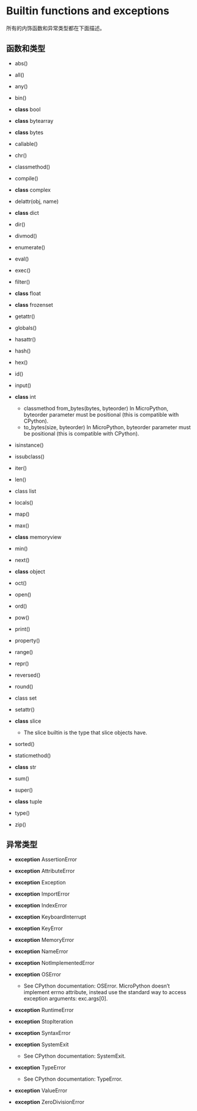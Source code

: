 # Builtin functions and exceptions

所有的内饰函数和异常类型都在下面描述。

## 函数和类型

- abs()
- all()
- any()
- bin()
- **class** bool
- **class** bytearray
- **class** bytes
- callable()
- chr()
- classmethod()
- compile()
- **class** complex
- delattr(obj, name)

- **class** dict
- dir()

- divmod()
- enumerate()
- eval()
- exec()
- filter()
- **class** float
- **class** frozenset
- getattr()
- globals()
- hasattr()
- hash()
- hex()
- id()
- input()
- **class** int
  - classmethod from_bytes(bytes, byteorder)
    In MicroPython, byteorder parameter must be positional (this is compatible with CPython).
  - to_bytes(size, byteorder)
    In MicroPython, byteorder parameter must be positional (this is compatible with CPython).

- isinstance()
- issubclass()
- iter()
- len()
- class list
- locals()
- map()
- max()
- **class** memoryview
- min()
- next()
- **class** object
- oct()
- open()
- ord()
- pow()
- print()
- property()
- range()
- repr()
- reversed()
- round()
- class set
- setattr()
- **class** slice
  - The slice builtin is the type that slice objects have.
- sorted()
- staticmethod()
- **class** str
- sum()
- super()
- **class** tuple
- type()
- zip()

## 异常类型
- **exception** AssertionError
- **exception** AttributeError
- **exception** Exception
- **exception** ImportError
- **exception** IndexError
- **exception** KeyboardInterrupt
- **exception** KeyError
- **exception** MemoryError
- **exception** NameError
- **exception** NotImplementedError
- **exception** OSError
  - See CPython documentation: OSError. MicroPython doesn’t implement errno attribute, instead use the standard way to access exception arguments: exc.args[0].

- **exception** RuntimeError
- **exception** StopIteration
- **exception** SyntaxError
- **exception** SystemExit
  - See CPython documentation: SystemExit.

- **exception** TypeError
  - See CPython documentation: TypeError.

- **exception** ValueError
- **exception** ZeroDivisionError
